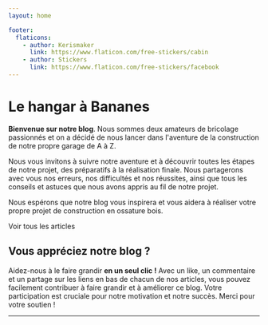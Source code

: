 ```yaml
---
layout: home

footer:
  flaticons:
    - author: Kerismaker
      link: https://www.flaticon.com/free-stickers/cabin
    - author: Stickers
      link: https://www.flaticon.com/free-stickers/facebook
---
```


<script setup lang="ts">
  import articles from './blog/articles'
  import {tools} from './tools/tools'
  const lastArticles = articles.slice(0, 3)

  function share() {
    console.log(window?.FB.ui )
    window?.FB.ui({
      method: 'share',
      href: window.location.href,
    }, function(response){});
  }
</script>

<Landing scrollId="lastArticles" class="text-white">
  <h1
    class="flex mb-6 font-sans text-3xl font-bold tracking-tight sm:text-4xl lg:text-5xl border-l-8 border-[#eab308] pl-4"
  >
    <Flaticon :icon="{src: '/banane.png'}" class=""/> Le hangar à Bananes
  </h1>
  <p class="mb-6 text-base text-justify md:text-lg">
    <strong>Bienvenue sur notre blog</strong>. Nous sommes deux amateurs
    de bricolage passionnés et on a décidé de nous lancer dans
    l'aventure de la construction de notre propre garage de A à Z.
  </p>

  <p class="mb-6 text-base text-justify md:text-lg">
    Nous vous invitons à suivre notre aventure et à découvrir toutes
    les étapes de notre projet, des préparatifs à la réalisation
    finale. Nous partagerons avec vous nos erreurs, nos difficultés et
    nos réussites, ainsi que tous les conseils et astuces que nous
    avons appris au fil de notre projet.
  </p>
  <p class="mb-6 text-base text-justify md:text-lg">
    Nous espérons que notre blog vous inspirera et vous aidera à
    réaliser votre propre projet de construction en ossature bois.
  </p>
 <template v-slot:image>
    <img
      src="/media/home/001-cottage.png"
      alt="Une image d'un chalet en bois avec des arbres en arrière plan"
      class="object-scale-down px-8 w-full h-auto max-h-96"
    />
  </template>
</Landing>

<Articles id="lastArticles" :articles="lastArticles">
  <template v-slot:title>
    <Flaticon :icon="{ src: '/media/home/002-news.png' }" class="w-auto h-64" /> Derniers articles
  </template>
</Articles>

<div class="max-w-xl mb-10 md:mx-auto text-center lg:max-w-2xl md:mb-12">
  <VPButton href="/blog/index.md" size="big" class="w-full max-w-xs mx-auto">
    Voir tous les articles
  </VPButton>
</div>

<HomeStats :stats="[
  { title: 'Démarrage des travaux', value: '16/12/2022' },
  { title: 'Articles de blog', value: articles.length },
  { title: 'Etape en cours', value: 'Terrassement' },
  { title: 'Dépensés', value: '~4500€' },
]"  />

<CTA>
  <h2 class="flex max-w-lg m-6 font-sans text-2xl font-bold leading-none tracking-tight text-gray-900 dark:text-white sm:text-3xl">
     Vous appréciez notre blog ?
  </h2>
  <p class="mb-6 text-base text-justify md:text-lg">
    Aidez-nous à le faire grandir <strong class="text-blue">en un seul clic !</strong> Avec un like, un commentaire et un partage sur les liens en bas de chacun de nos articles, vous pouvez facilement contribuer à faire grandir et à améliorer ce blog. Votre participation est cruciale pour notre motivation et notre succès. Merci pour votre soutien !
  </p>
  <template #image>
    <img src="/media/home/cta_like.png" class="w-auto max-h-64 qlign-center rounded-xl border border-black" />
  </template>
</CTA>

<hr class="border-[var(--vp-c-divider-light)]" />

<Partners :partners="[
  {
    title: 'Denis Matériaux',
    image: 'https://www.denismateriaux.com/skin/frontend/rwd/dm/images/refonte/logo-denisMat.jpg',
    link: 'https://www.denismateriaux.com'
  }, {
    title: 'Gefradis',
    image: 'https://www.gefradis.fr/img/gefradis-logo-1673440793.jpg',
    link: 'https://www.gefradis.fr'
  }, {
    title: 'DBi bois',
    image: 'https://www.dbi-bois.fr/wp-content/uploads/2022/02/logo-dbi-300x116.png',
    link: 'https://www.dbi-bois.fr'
  }
]" />



